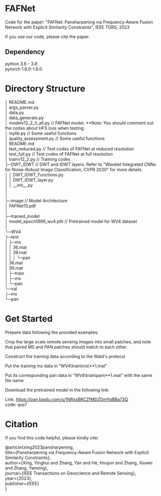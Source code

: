 # FAFNet

Code for the paper: "FAFNet: Pansharpening via Frequency-Aware Fusion Network with Explicit Similarity Constraints", IEEE TGRS, 2023

If you use our code, please cite the paper.

## Dependency
python  3.6 - 3.8 .      
pytorch  1.6.0-1.8.0.


# Directory Structure

│  README.md  
│  args\_parser.py  
│  data.py  
│  data\_generate.py  
│  modelv12\_2\_h\_all.py      // FAFNet model. **Note: You should comment out the codes about HFS loss when testing.  
│  mylib.py                           // Some useful functions  
│  quality\_assessment.py     // Some useful functions  
│  README.md  
│ test\_reduced.py               // Test codes of FAFNet at reduced resolution  
│ test\_full.py                     // Test codes of FAFNet at full resolution  
│  trainv12\_2.py               // Training codes  
├─DWT\_IDWT          // DWT and IDWT layers. Refer to "Wavelet Integrated CNNs for Noise-Robust Image Classification, CVPR 2020" for more details.  
│  │  DWT\_IDWT\_Functions.py  
│  │  DWT\_IDWT\_layer.py  
│  │  \_\_init\_\_.py  
│    
│  
├─image           // Model Architecture  
│      FAFNet13.pdf  
│  
├─trained_model    
│      model\_epoch1999\_wv4.pth    // Pretrained model for WV4 dataset   
│  
└─WV4  
    ├─test  
    │  ├─ms  
    │  │      36.mat  
    │  │      39.mat  
    │  │
    │  └─pan  
    │          36.mat  
    │          39.mat  
    │
    ├─train  
    │  ├─ms  
    │  └─pan  
    └─val  
        ├─ms  
        └─pan  


# Get Started 

Prepare data following the provided examples:<br>

Crop the large scale remote sensing images into small patches, and note that paired MS and PAN patches should match to each other.

Construct the training data according to the Wald's protocol

Put the training ms data in "WV4\train\\ms\\**1.mat" 

Put its corresponding pan data  in "WV4\train\\pan\\**1.mat" with the same file name

Download the pretrained model in the following link:

Link: https://pan.baidu.com/s/1NRxsBKCZfMDZGmYqBBa73Q   
code: qrp7



# Citation

If you find this code helpful, please kindly cite:

@article{xing2023pansharpening,  
  title={Pansharpening via Frequency-Aware Fusion Network with Explicit Similarity Constraints},    
  author={Xing, Yinghui and Zhang, Yan and He, Houjun and Zhang, Xiuwei and Zhang, Yanning},  
  journal={IEEE Transactions on Geoscience and Remote Sensing},  
  year={2023},  
  publisher={IEEE}  
}




